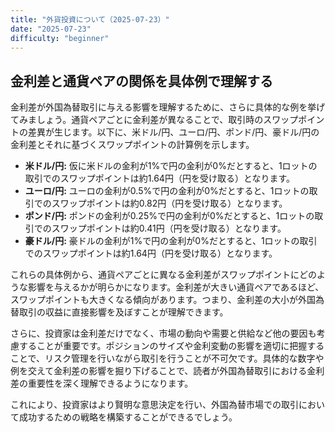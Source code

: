 ```yaml
---
title: "外貨投資について（2025-07-23）"
date: "2025-07-23"
difficulty: "beginner"
---
```


## 金利差と通貨ペアの関係を具体例で理解する

金利差が外国為替取引に与える影響を理解するために、さらに具体的な例を挙げてみましょう。通貨ペアごとに金利差が異なることで、取引時のスワップポイントの差異が生じます。以下に、米ドル/円、ユーロ/円、ポンド/円、豪ドル/円の金利差とそれに基づくスワップポイントの計算例を示します。

- **米ドル/円:** 仮に米ドルの金利が1%で円の金利が0%だとすると、1ロットの取引でのスワップポイントは約1.64円（円を受け取る）となります。
- **ユーロ/円:** ユーロの金利が0.5%で円の金利が0%だとすると、1ロットの取引でのスワップポイントは約0.82円（円を受け取る）となります。
- **ポンド/円:** ポンドの金利が0.25%で円の金利が0%だとすると、1ロットの取引でのスワップポイントは約0.41円（円を受け取る）となります。
- **豪ドル/円:** 豪ドルの金利が1%で円の金利が0%だとすると、1ロットの取引でのスワップポイントは約1.64円（円を受け取る）となります。

これらの具体例から、通貨ペアごとに異なる金利差がスワップポイントにどのような影響を与えるかが明らかになります。金利差が大きい通貨ペアであるほど、スワップポイントも大きくなる傾向があります。つまり、金利差の大小が外国為替取引の収益に直接影響を及ぼすことが理解できます。

さらに、投資家は金利差だけでなく、市場の動向や需要と供給など他の要因も考慮することが重要です。ポジションのサイズや金利変動の影響を適切に把握することで、リスク管理を行いながら取引を行うことが不可欠です。具体的な数字や例を交えて金利差の影響を掘り下げることで、読者が外国為替取引における金利差の重要性を深く理解できるようになります。

これにより、投資家はより賢明な意思決定を行い、外国為替市場での取引において成功するための戦略を構築することができるでしょう。
